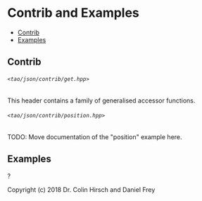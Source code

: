 # Contrib and Examples

* [Contrib](#contrib)
* [Examples](#examples)

## Contrib

###### `<tao/json/contrib/get.hpp>`

This header contains a family of generalised accessor functions.

###### `<tao/json/contrib/position.hpp>`

TODO: Move documentation of the "position" example here.

## Examples

?

Copyright (c) 2018 Dr. Colin Hirsch and Daniel Frey
